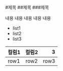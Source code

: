 #제목
##제목
###제목

내용
내용
내용
내용
내용

- list1
- list2
- list3


|컬럼1 |컬럼2| 3 |
|:---|:---:|---:|
|row1|row2|row3|
